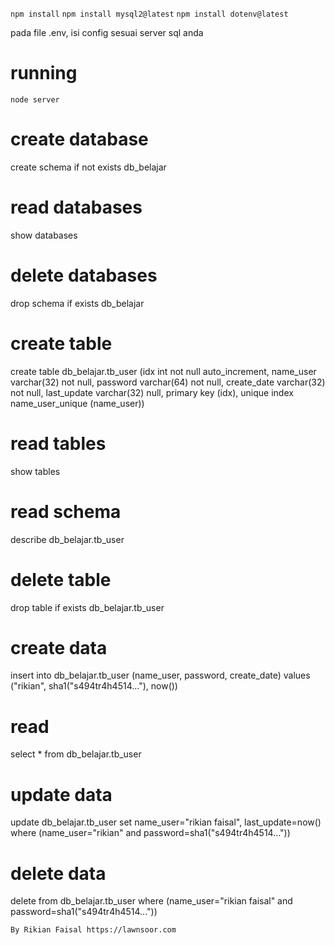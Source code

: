 `npm install`
`npm install mysql2@latest`
`npm install dotenv@latest`

pada file .env, isi config sesuai server sql anda

# running

`node server`

# create database

create schema if not exists db_belajar

# read databases

show databases

# delete databases

drop schema if exists db_belajar

# create table

create table db_belajar.tb_user (idx int not null auto_increment, name_user varchar(32) not null, password varchar(64) not null, create_date varchar(32) not null, last_update varchar(32) null, primary key (idx), unique index name_user_unique (name_user))

# read tables

show tables

# read schema

describe db_belajar.tb_user

# delete table

drop table if exists db_belajar.tb_user

# create data

insert into db_belajar.tb_user (name_user, password, create_date) values ("rikian", sha1("s494tr4h4514..."), now())

# read

select \* from db_belajar.tb_user

# update data

update db_belajar.tb_user set name_user="rikian faisal", last_update=now() where (name_user="rikian" and password=sha1("s494tr4h4514..."))

# delete data

delete from db_belajar.tb_user where (name_user="rikian faisal" and password=sha1("s494tr4h4514..."))

`By Rikian Faisal https://lawnsoor.com`
